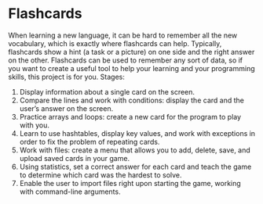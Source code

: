 # Flashcards
When learning a new language, it can be hard to remember all the new vocabulary, which is exactly where flashcards can help. Typically, flashcards show a hint (a task or a picture) on one side and the right answer on the other. Flashcards can be used to remember any sort of data, so if you want to create a useful tool to help your learning and your programming skills, this project is for you.
Stages:
1. Display information about a single card on the screen.
2. Compare the lines and work with conditions: display the card and the user’s answer on the screen.
3. Practice arrays and loops: create a new card for the program to play with you.
4. Learn to use hashtables, display key values, and work with exceptions in order to fix the problem of repeating cards.
5. Work with files: create a menu that allows you to add, delete, save, and upload saved cards in your game.
6. Using statistics, set a correct answer for each card and teach the game to determine which card was the hardest to solve.
7. Enable the user to import files right upon starting the game, working with command-line arguments.
